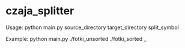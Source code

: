 # czaja_splitter

Usage: python main.py source_directory target_directory split_symbol

Example: python main.py ./fotki_unsorted ./fotki_sorted _
